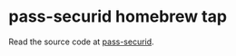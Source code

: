 # pass-securid homebrew tap

Read the source code at [pass-securid](https://github.com/sudosubin/pass-securid).
